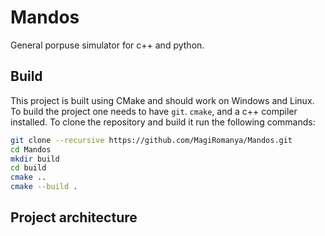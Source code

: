 # Mandos
General porpuse simulator for c++ and python.

## Build

This project is built using CMake and should work on Windows and Linux. To build the project one needs to have `git`. `cmake`, and a c++ compiler installed. To clone the repository and build it run the following commands:
```sh
git clone --recursive https://github.com/MagiRomanya/Mandos.git
cd Mandos
mkdir build
cd build
cmake ..
cmake --build .
```

## Project architecture
[](./resources/mandos.svg "A simplified high level overview of the Mandos simulator and how it is structured.")

